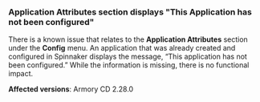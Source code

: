 ### **Application Attributes** section displays "This Application has not been configured"

There is a known issue that relates to the **Application Attributes** section under the **Config** menu. An application that was already created and configured in Spinnaker displays the message, “This application has not been configured.” While the information is missing, there is no functional impact.

**Affected versions**: Armory CD 2.28.0
